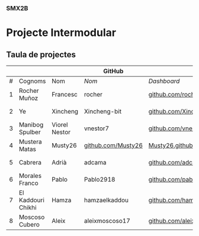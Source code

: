 ### SMX2B

# Projecte Intermodular

## Taula de projectes

|    |              |          | GitHub |             |       | Projecte |
|:--:|--------------|----------|--------|-------------|-------|----------|
| #  | Cognoms      | Nom      | *Nom*  | *Dashboard* | *Web* | *Web*    |
| 1  | Rocher Muñoz | Francesc | rocher | [github.com/rocher](https://github.com/rocher) | [rocher.github.io](https://rocher.github.io) | [La FUSTA](http://lafusta.endinahosting.com) |
| 2  | Ye | Xincheng | Xincheng-bit | [github.com/Xincheng-bit](https://github.com/Xincheng-bit) | [Xincheng-bit.github.io](https://xincheng-bit.github.io) | [La FUSTA](http://lafusta.endinahosting.com) |
| 3  | Manibog Spulber | Viorel Nestor | vnestor7 | [github.com/vnestor7](https://github.com/vnestor7) | [rocher.github.io](https://rocher.github.io) | [La FUSTA](http://lafusta.endinahosting.com) |
| 4  | Mustera Matas | Musty26 | [github.com/Musty26](http\s://github.com/Xincheng-Bit) | [Musty26.github.io](https://Xincheng-Bit.github.io) | [La FUSTA](http://lafusta.endinahosting.com) |
| 5  | Cabrera      | Adrià    | adcama | [github.com/adcama](https://github.com/adcama) | [rocher.github.io](https://adcama.github.io) | [La FUSTA](http://lafusta.endinahosting.com) |
| 6  | Morales Franco |Pablo | Pablo2918 | [github.com/pablo2918](https://github.com/pablo2918) | [pablo2918.github.io](https://pablo2918.github.io) | [La FUSTA](http://lafusta.endinahosting.com) |
| 7   | El Kaddouri Chikhi | Hamza | hamzaelkaddou| [github.com/hamzaelkaddou](https://github.com/hamzaelkaddou)| [hamzaelkaddo.github.io](https://hamzaelkaddou.github.io) | [Futur projecte]()
| 8  | Moscoso Cubero | Aleix  | aleixmoscoso17 | [github.com/aleixmoscoso17](https://github.com/aleixmoscoso17) | [rocher.github.io](https://rocher.github.io) | [La FUSTA](http://lafusta.endinahosting.com) |
